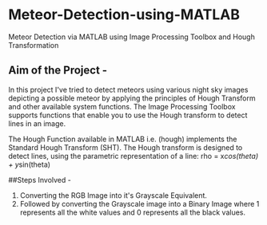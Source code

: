# Meteor-Detection-using-MATLAB
Meteor Detection via MATLAB using Image Processing Toolbox and Hough Transformation
## Aim of the Project - 
In this project I've tried to detect meteors using various night sky images depicting a possible meteor by applying the principles of Hough Transform and other available system functions.
The Image Processing Toolbox supports functions that enable you to use the Hough transform to detect lines in an image.

The Hough Function available in MATLAB i.e. (hough) implements the Standard Hough Transform (SHT). The Hough transform is designed to detect lines, using the parametric representation of a line:
rho = x*cos(theta) + y*sin(theta)

##Steps Involved - 
1) Converting the RGB Image into it's Grayscale Equivalent.
2) Followed by converting the Grayscale image into a Binary Image where 1 represents all the white values and 0 represents all the black values. 
